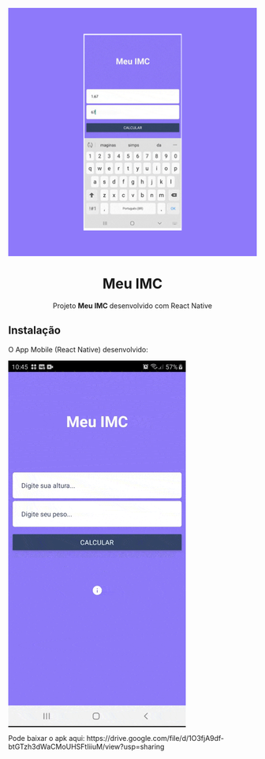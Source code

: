 <img src="./screenshot/imc.jpg" align="center"></img>

<h1 align="center">Meu IMC</h1>
<p align="center">Projeto <strong>Meu IMC </strong> desenvolvido com React Native</p>



## Instalação



O App Mobile (React Native) desenvolvido:

<img align="center" src="./screenshot/imc.gif"></img>

</p>

<p>Pode baixar o apk aqui: https://drive.google.com/file/d/1O3fjA9df-btGTzh3dWaCMoUHSFtIiiuM/view?usp=sharing</p>


